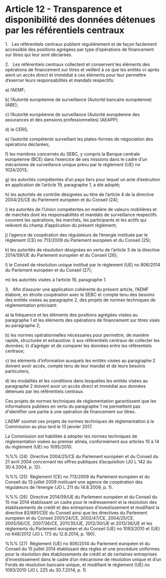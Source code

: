# Article 12 - Transparence et disponibilité des données détenues par les référentiels centraux


1.   Les référentiels centraux publient régulièrement et de façon facilement accessible des positions agrégées par type d’opérations de financement sur titres qui leur sont déclarées.

2.   Les référentiels centraux collectent et conservent les éléments des opérations de financement sur titres et veillent à ce que les entités ci-après aient un accès direct et immédiat à ces éléments pour leur permettre d’exercer leurs responsabilités et mandats respectifs:

a) l’AEMF;

b) l’Autorité européenne de surveillance (Autorité bancaire européenne) (ABE);

c) l’Autorité européenne de surveillance (Autorité européenne des assurances et des pensions professionnelles) (AEAPP);

d) le CERS;

e) l’autorité compétente surveillant les plates-formes de négociation des opérations déclarées;

f) les membres concernés du SEBC, y compris la Banque centrale européenne (BCE) dans l’exercice de ses missions dans le cadre d’un mécanisme de surveillance unique prévu par le règlement (UE) no 1024/2013;

g) les autorités compétentes d’un pays tiers pour lequel un acte d’exécution en application de l’article 19, paragraphe 1, a été adopté;

h) les autorités de contrôle désignées au titre de l’article 4 de la directive 2004/25/CE du Parlement européen et du Conseil (24);

i) les autorités de l’Union compétentes en matière de valeurs mobilières et de marchés dont les responsabilités et mandats de surveillance respectifs couvrent les opérations, les marchés, les participants et les actifs qui relèvent du champ d’application du présent règlement;

j) l’agence de coopération des régulateurs de l’énergie instituée par le règlement (CE) no 713/2009 du Parlement européen et du Conseil (25);

k) les autorités de résolution désignées en vertu de l’article 3 de la directive 2014/59/UE du Parlement européen et du Conseil (26);

l) le Conseil de résolution unique institué par le règlement (UE) no 806/2014 du Parlement européen et du Conseil (27);

m) les autorités visées à l’article 16, paragraphe 1.

3.   Afin d’assurer une application cohérente du présent article, l’AEMF élabore, en étroite coopération avec le SEBC et compte tenu des besoins des entités visées au paragraphe 2, des projets de normes techniques de réglementation précisant:

a) la fréquence et les éléments des positions agrégées visées au paragraphe 1 et les éléments des opérations de financement sur titres visés au paragraphe 2;

b) les normes opérationnelles nécessaires pour permettre, de manière rapide, structurée et exhaustive: i) aux référentiels centraux de collecter les données; ii) d’agréger et de comparer les données entre les référentiels centraux;

c) les éléments d’information auxquels les entités visées au paragraphe 2 doivent avoir accès, compte tenu de leur mandat et de leurs besoins particuliers;

d) les modalités et les conditions dans lesquelles les entités visées au paragraphe 2 doivent avoir un accès direct et immédiat aux données détenues par les référentiels centraux.

Ces projets de normes techniques de réglementation garantissent que les informations publiées en vertu du paragraphe 1 ne permettent pas d’identifier une partie à une opération de financement sur titres.

L’AEMF soumet ces projets de normes techniques de réglementation à la Commission au plus tard le 13 janvier 2017.

La Commission est habilitée à adopter les normes techniques de réglementation visées au premier alinéa, conformément aux articles 10 à 14 du règlement (UE) no 1095/2010.

%%% (24)  Directive 2004/25/CE du Parlement européen et du Conseil du 21 avril 2004 concernant les offres publiques d’acquisition (JO L 142 du 30.4.2004, p. 12).

%%% (25)  Règlement (CE) no 713/2009 du Parlement européen et du Conseil du 13 juillet 2009 instituant une agence de coopération des régulateurs de l’énergie (JO L 211 du 14.8.2009, p. 1).

%%% (26)  Directive 2014/59/UE du Parlement européen et du Conseil du 15 mai 2014 établissant un cadre pour le redressement et la résolution des établissements de crédit et des entreprises d’investissement et modifiant la directive 82/891/CEE du Conseil ainsi que les directives du Parlement européen et du Conseil 2001/24/CE, 2002/47/CE, 2004/25/CE, 2005/56/CE, 2007/36/CE, 2011/35/UE, 2012/30/UE et 2013/36/UE et les règlements du Parlement européen et du Conseil (UE) no 1093/2010 et (UE) no 648/2012 (JO L 173 du 12.6.2014, p. 190).

%%% (27)  Règlement (UE) no 806/2014 du Parlement européen et du Conseil du 15 juillet 2014 établissant des règles et une procédure uniformes pour la résolution des établissements de crédit et de certaines entreprises d’investissement dans le cadre d’un mécanisme de résolution unique et d’un Fonds de résolution bancaire unique, et modifiant le règlement (UE) no 1093/2010 (JO L 225 du 30.7.2014, p. 1).
